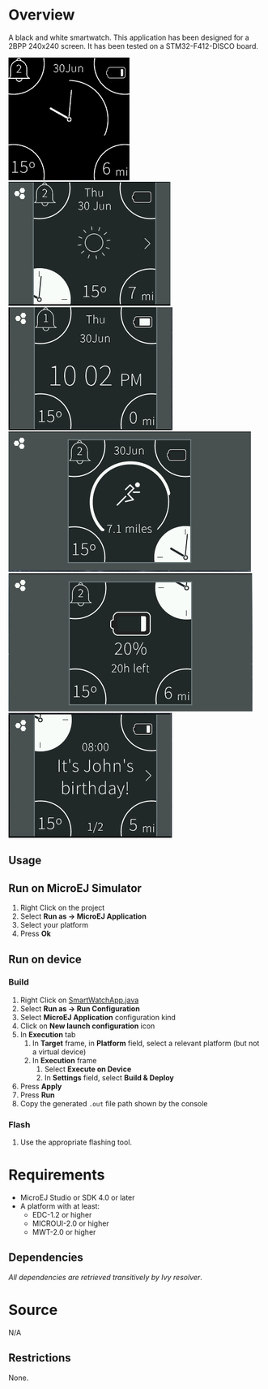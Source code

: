 <!--
	Markdown
	Copyright 2014-2016 IS2T. All rights reserved.
	IS2T PROPRIETARY/CONFIDENTIAL. Use is subject to license terms.
-->

# Overview
A black and white smartwatch. This application has been designed for a 2BPP 240x240 screen. It has been tested on a STM32-F412-DISCO board.

![BlackClock](screenshots/BlackClock.png) ![Weather](screenshots/Weather.png) ![DigitalClock](screenshots/DigitalClock.png) ![Distance](screenshots/Distance.png) ![Battery](screenshots/Battery.png) ![Notifications](screenshots/Notifications.png)

## Usage
## Run on MicroEJ Simulator
1. Right Click on the project
2. Select **Run as -> MicroEJ Application**
3. Select your platform 
4. Press **Ok**


## Run on device
### Build
1. Right Click on [SmartWatchApp.java](ej.demo.microej.smartwatch/src/main/java/ej/demo/smartwatch/SmartWatchApp.java)
2. Select **Run as -> Run Configuration**
3. Select **MicroEJ Application** configuration kind
4. Click on **New launch configuration** icon
5. In **Execution** tab
	1. In **Target** frame, in **Platform** field, select a relevant platform (but not a virtual device)
	2. In **Execution** frame
		1. Select **Execute on Device**
		2. In **Settings** field, select **Build & Deploy**
6. Press **Apply**
7. Press **Run**
8. Copy the generated `.out` file path shown by the console

### Flash
1. Use the appropriate flashing tool.


# Requirements
* MicroEJ Studio or SDK 4.0 or later
* A platform with at least:
	* EDC-1.2 or higher
	* MICROUI-2.0 or higher
	* MWT-2.0 or higher

## Dependencies
_All dependencies are retrieved transitively by Ivy resolver_.

# Source
N/A

## Restrictions
None.
